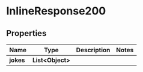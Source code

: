 

# InlineResponse200

## Properties

Name | Type | Description | Notes
------------ | ------------- | ------------- | -------------
**jokes** | **List&lt;Object&gt;** |  | 



